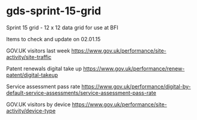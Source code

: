# gds-sprint-15-grid
Sprint 15 grid - 12 x 12 data grid for use at BFI

Items to check and update on 02.01.15

GOV.UK visitors last week
https://www.gov.uk/performance/site-activity/site-traffic

Patent renewals digital take up
https://www.gov.uk/performance/renew-patent/digital-takeup

Service assessment pass rate
https://www.gov.uk/performance/digital-by-default-service-assessments/service-assessment-pass-rate

GOV.UK visitors by device
https://www.gov.uk/performance/site-activity/device-type

